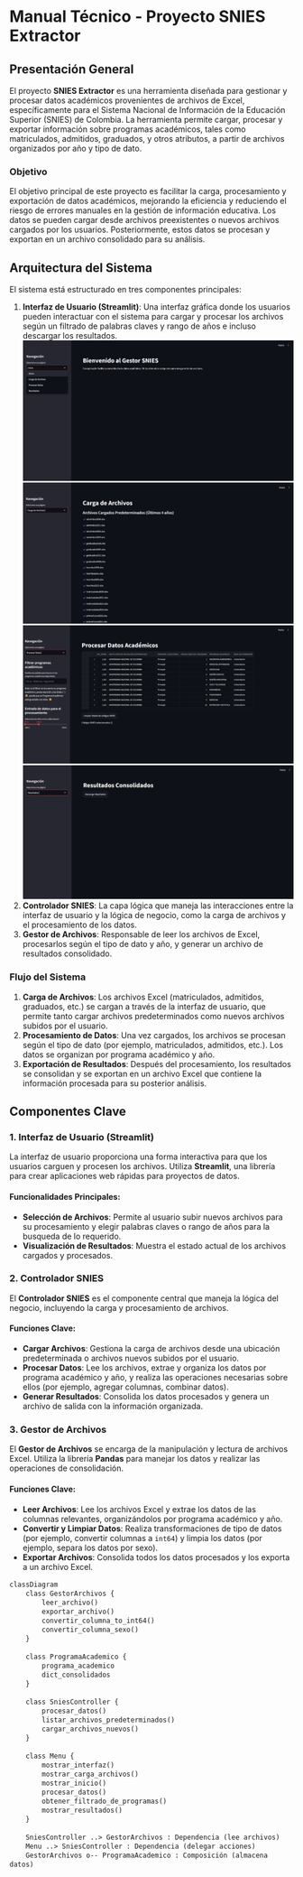 # Manual Técnico - Proyecto SNIES Extractor

## Presentación General

El proyecto **SNIES Extractor** es una herramienta diseñada para gestionar y procesar datos académicos provenientes de archivos de Excel, específicamente para el Sistema Nacional de Información de la Educación Superior (SNIES) de Colombia. La herramienta permite cargar, procesar y exportar información sobre programas académicos, tales como matriculados, admitidos, graduados, y otros atributos, a partir de archivos organizados por año y tipo de dato.

### Objetivo

El objetivo principal de este proyecto es facilitar la carga, procesamiento y exportación de datos académicos, mejorando la eficiencia y reduciendo el riesgo de errores manuales en la gestión de información educativa. Los datos se pueden cargar desde archivos preexistentes o nuevos archivos cargados por los usuarios. Posteriormente, estos datos se procesan y exportan en un archivo consolidado para su análisis.

## Arquitectura del Sistema

El sistema está estructurado en tres componentes principales:

1. **Interfaz de Usuario (Streamlit)**: Una interfaz gráfica donde los usuarios pueden interactuar con el sistema para cargar y procesar los archivos según un filtrado de palabras claves y rango de años e incluso descargar los resultados.
![alt text]({28FC52DA-B624-4CDB-9701-B02D4C100E23}.png)
![alt text]({9012354E-F954-4E04-815D-2A21A849132D}.png)
![alt text]({C3887B82-D4B5-42AF-A867-3307DA009F94}.png)
![alt text]({4904D139-BDDF-4875-BDE3-4D8E251D33B3}.png)
2. **Controlador SNIES**: La capa lógica que maneja las interacciones entre la interfaz de usuario y la lógica de negocio, como la carga de archivos y el procesamiento de los datos.
3. **Gestor de Archivos**: Responsable de leer los archivos de Excel, procesarlos según el tipo de dato y año, y generar un archivo de resultados consolidado.

### Flujo del Sistema

1. **Carga de Archivos**: Los archivos Excel (matriculados, admitidos, graduados, etc.) se cargan a través de la interfaz de usuario, que permite tanto cargar archivos predeterminados como nuevos archivos subidos por el usuario.
2. **Procesamiento de Datos**: Una vez cargados, los archivos se procesan según el tipo de dato (por ejemplo, matriculados, admitidos, etc.). Los datos se organizan por programa académico y año.
3. **Exportación de Resultados**: Después del procesamiento, los resultados se consolidan y se exportan en un archivo Excel que contiene la información procesada para su posterior análisis.

## Componentes Clave

### 1. Interfaz de Usuario (Streamlit)

La interfaz de usuario proporciona una forma interactiva para que los usuarios carguen y procesen los archivos. Utiliza **Streamlit**, una librería para crear aplicaciones web rápidas para proyectos de datos.

#### Funcionalidades Principales:
- **Selección de Archivos**: Permite al usuario subir nuevos archivos para su procesamiento y elegir palabras claves o rango de años para la busqueda de lo requerido.
- **Visualización de Resultados**: Muestra el estado actual de los archivos cargados y procesados.

### 2. Controlador SNIES

El **Controlador SNIES** es el componente central que maneja la lógica del negocio, incluyendo la carga y procesamiento de archivos.

#### Funciones Clave:
- **Cargar Archivos**: Gestiona la carga de archivos desde una ubicación predeterminada o archivos nuevos subidos por el usuario.
- **Procesar Datos**: Lee los archivos, extrae y organiza los datos por programa académico y año, y realiza las operaciones necesarias sobre ellos (por ejemplo, agregar columnas, combinar datos).
- **Generar Resultados**: Consolida los datos procesados y genera un archivo de salida con la información organizada.

### 3. Gestor de Archivos

El **Gestor de Archivos** se encarga de la manipulación y lectura de archivos Excel. Utiliza la librería **Pandas** para manejar los datos y realizar las operaciones de consolidación.

#### Funciones Clave:
- **Leer Archivos**: Lee los archivos Excel y extrae los datos de las columnas relevantes, organizándolos por programa académico y año.
- **Convertir y Limpiar Datos**: Realiza transformaciones de tipo de datos (por ejemplo, convertir columnas a `int64`) y limpia los datos (por ejemplo, separa los datos por sexo).
- **Exportar Archivos**: Consolida todos los datos procesados y los exporta a un archivo Excel.

```mermaid
classDiagram
    class GestorArchivos {
        leer_archivo()
        exportar_archivo()
        convertir_columna_to_int64()
        convertir_columna_sexo()
    }

    class ProgramaAcademico {
        programa_academico
        dict_consolidados
    }

    class SniesController {
        procesar_datos()
        listar_archivos_predeterminados()
        cargar_archivos_nuevos()
    }

    class Menu {
        mostrar_interfaz()
        mostrar_carga_archivos()
        mostrar_inicio()
        procesar_datos()
        obtener_filtrado_de_programas()
        mostrar_resultados()
    }

    SniesController ..> GestorArchivos : Dependencia (lee archivos)
    Menu ..> SniesController : Dependencia (delegar acciones)
    GestorArchivos o-- ProgramaAcademico : Composición (almacena datos)